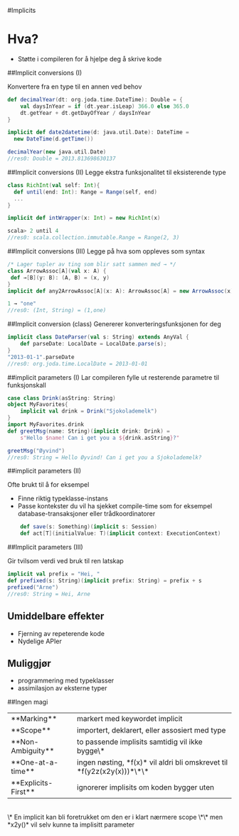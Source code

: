 #Implicits



# Hva?
- Støtte i compileren for å hjelpe deg å skrive kode



##Implicit conversions (I)

Konvertere fra en type til en annen ved behov
```scala
def decimalYear(dt: org.joda.time.DateTime): Double = {
    val daysInYear = if (dt.year.isLeap) 366.0 else 365.0
    dt.getYear + dt.getDayOfYear / daysInYear
}

implicit def date2datetime(d: java.util.Date): DateTime =
  new DateTime(d.getTime())

decimalYear(new java.util.Date)
//res0: Double = 2013.813698630137
```



##Implicit conversions (II)
Legge ekstra funksjonalitet til eksisterende type
```scala
class RichInt(val self: Int){
  def until(end: Int): Range = Range(self, end)
  ...
}

implicit def intWrapper(x: Int) = new RichInt(x)

scala> 2 until 4
//res0: scala.collection.immutable.Range = Range(2, 3)
```



##Implicit conversions (III)
Legge på hva som oppleves som syntax

```scala
/* Lager tupler av ting som blir satt sammen med → */
class ArrowAssoc[A](val x: A) {
 def →[B](y: B): (A, B) = (x, y)
}
implicit def any2ArrowAssoc[A](x: A): ArrowAssoc[A] = new ArrowAssoc(x)

1 → "one"
//res0: (Int, String) = (1,one)
```



##Implicit conversion (class)
Genererer konverteringsfunksjonen for deg
```scala
implicit class DateParser(val s: String) extends AnyVal {
    def parseDate: LocalDate = LocalDate.parse(s);
}
"2013-01-1".parseDate
//res0: org.joda.time.LocalDate = 2013-01-01
```



##implicit parameters (I)
Lar compileren fylle ut resterende parametre til funksjonskall
```scala
case class Drink(asString: String)
object MyFavorites{
    implicit val drink = Drink("Sjokolademelk")
}
import MyFavorites.drink
def greetMsg(name: String)(implicit drink: Drink) =
    s"Hello $name! Can i get you a ${drink.asString}?"

greetMsg("Øyvind")
//res0: String = Hello Øyvind! Can i get you a Sjokolademelk?
```



##implicit parameters (II)

Ofte brukt til å for eksempel

- Finne riktig typeklasse-instans
- Passe kontekster du vil ha sjekket compile-time som for eksempel database-transaksjoner eller trådkoordinatorer

```scala
    def save(s: Something)(implicit s: Session)
    def act[T](initialValue: T)(implicit context: ExecutionContext)
```



##Implicit parameters (III)

Gir tvilsom verdi ved bruk til ren latskap

```scala
implicit val prefix = "Hei, "
def prefixed(s: String)(implicit prefix: String) = prefix + s
prefixed("Arne")
//res0: String = Hei, Arne
```



## Umiddelbare effekter

 - Fjerning av repeterende kode
 - Nydelige APIer



## Muliggjør
 - programmering med typeklasser
 - assimilasjon av eksterne typer



##Ingen magi
<table align="center">
<tr><td> **Marking**        </td><td> markert med keywordet implicit</td></tr>
<tr><td> **Scope**          </td><td> importert, deklarert, eller assosiert med type</td></tr>
<tr><td> **Non-Ambiguity**  </td><td> to passende implisits samtidig vil ikke bygge\*</td></tr>
<tr><td> **One-at-a-time**  </td><td> ingen nøsting, *f(x)* vil aldri bli omskrevet til *f(y2z(x2y(x)))*\*\*</td></tr>
<tr><td> **Explicits-First**</td><td> ignorerer implisits om koden bygger uten</td></tr>
</table>
<br/>
\* En implicit kan bli foretrukket om den er i klart nærmere scope
\*\* men *x2y()* vil selv kunne ta implisitt parameter
